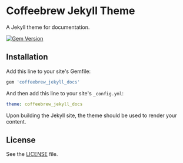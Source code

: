 # Coffeebrew Jekyll Theme

A Jekyll theme for documentation.

[![Gem Version](https://badge.fury.io/rb/coffeebrew_jekyll_docs.svg)](https://badge.fury.io/rb/coffeebrew_jekyll_docs)

## Installation

Add this line to your site's Gemfile:

```ruby
gem 'coffeebrew_jekyll_docs'
```

And then add this line to your site's `_config.yml`:

```yml
theme: coffeebrew_jekyll_docs
```

Upon building the Jekyll site, the theme should be used to render your content.

## License

See the [LICENSE](LICENSE) file.
